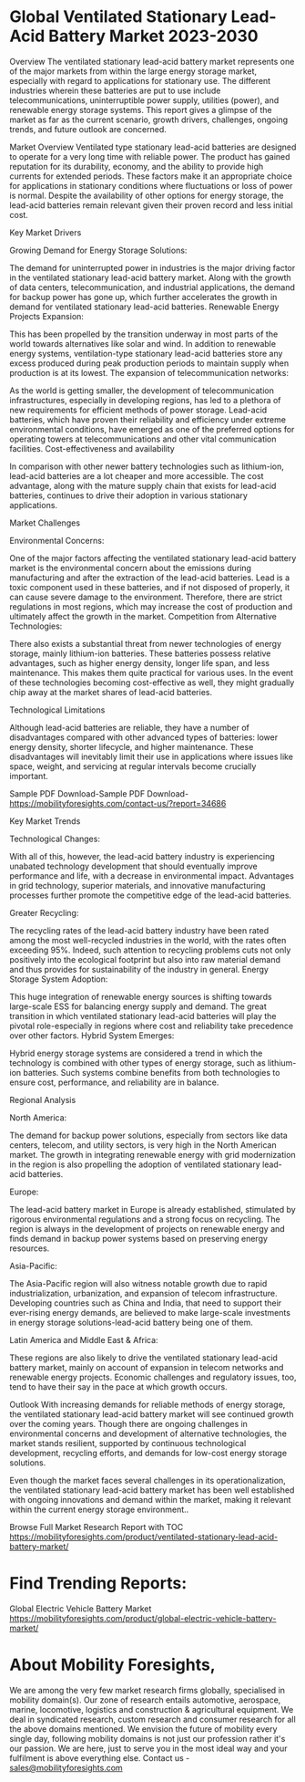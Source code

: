 # Global Ventilated Stationary Lead-Acid Battery Market 2023-2030
Overview
The ventilated stationary lead-acid battery market represents one of the major markets from within the large energy storage market, especially with regard to applications for stationary use. The different industries wherein these batteries are put to use include telecommunications, uninterruptible power supply, utilities (power), and renewable energy storage systems. This report gives a glimpse of the market as far as the current scenario, growth drivers, challenges, ongoing trends, and future outlook are concerned.

Market Overview
Ventilated type stationary lead-acid batteries are designed to operate for a very long time with reliable power. The product has gained reputation for its durability, economy, and the ability to provide high currents for extended periods. These factors make it an appropriate choice for applications in stationary conditions where fluctuations or loss of power is normal. Despite the availability of other options for energy storage, the lead-acid batteries remain relevant given their proven record and less initial cost.

Key Market Drivers

Growing Demand for Energy Storage Solutions:

The demand for uninterrupted power in industries is the major driving factor in the ventilated stationary lead-acid battery market. Along with the growth of data centers, telecommunication, and industrial applications, the demand for backup power has gone up, which further accelerates the growth in demand for ventilated stationary lead-acid batteries.
Renewable Energy Projects Expansion:

This has been propelled by the transition underway in most parts of the world towards alternatives like solar and wind. In addition to renewable energy systems, ventilation-type stationary lead-acid batteries store any excess produced during peak production periods to maintain supply when production is at its lowest. The expansion of telecommunication networks:

As the world is getting smaller, the development of telecommunication infrastructures, especially in developing regions, has led to a plethora of new requirements for efficient methods of power storage. Lead-acid batteries, which have proven their reliability and efficiency under extreme environmental conditions, have emerged as one of the preferred options for operating towers at telecommunications and other vital communication facilities.
Cost-effectiveness and availability

In comparison with other newer battery technologies such as lithium-ion, lead-acid batteries are a lot cheaper and more accessible. The cost advantage, along with the mature supply chain that exists for lead-acid batteries, continues to drive their adoption in various stationary applications.

Market Challenges

Environmental Concerns:

One of the major factors affecting the ventilated stationary lead-acid battery market is the environmental concern about the emissions during manufacturing and after the extraction of the lead-acid batteries. Lead is a toxic component used in these batteries, and if not disposed of properly, it can cause severe damage to the environment. Therefore, there are strict regulations in most regions, which may increase the cost of production and ultimately affect the growth in the market.
Competition from Alternative Technologies:

There also exists a substantial threat from newer technologies of energy storage, mainly lithium-ion batteries. These batteries possess relative advantages, such as higher energy density, longer life span, and less maintenance. This makes them quite practical for various uses. In the event of these technologies becoming cost-effective as well, they might gradually chip away at the market shares of lead-acid batteries.

Technological Limitations

Although lead-acid batteries are reliable, they have a number of disadvantages compared with other advanced types of batteries: lower energy density, shorter lifecycle, and higher maintenance. These disadvantages will inevitably limit their use in applications where issues like space, weight, and servicing at regular intervals become crucially important.

Sample PDF Download-Sample PDF Download- https://mobilityforesights.com/contact-us/?report=34686



Key Market Trends

Technological Changes:

With all of this, however, the lead-acid battery industry is experiencing unabated technology development that should eventually improve performance and life, with a decrease in environmental impact. Advantages in grid technology, superior materials, and innovative manufacturing processes further promote the competitive edge of the lead-acid batteries.

Greater Recycling:

The recycling rates of the lead-acid battery industry have been rated among the most well-recycled industries in the world, with the rates often exceeding 95%. Indeed, such attention to recycling problems cuts not only positively into the ecological footprint but also into raw material demand and thus provides for sustainability of the industry in general.
Energy Storage System Adoption:

This huge integration of renewable energy sources is shifting towards large-scale ESS for balancing energy supply and demand. The great transition in which ventilated stationary lead-acid batteries will play the pivotal role-especially in regions where cost and reliability take precedence over other factors.
Hybrid System Emerges:

Hybrid energy storage systems are considered a trend in which the technology is combined with other types of energy storage, such as lithium-ion batteries. Such systems combine benefits from both technologies to ensure cost, performance, and reliability are in balance.

Regional Analysis

North America:

The demand for backup power solutions, especially from sectors like data centers, telecom, and utility sectors, is very high in the North American market. The growth in integrating renewable energy with grid modernization in the region is also propelling the adoption of ventilated stationary lead-acid batteries.

Europe:

The lead-acid battery market in Europe is already established, stimulated by rigorous environmental regulations and a strong focus on recycling. The region is always in the development of projects on renewable energy and finds demand in backup power systems based on preserving energy resources.

Asia-Pacific:

The Asia-Pacific region will also witness notable growth due to rapid industrialization, urbanization, and expansion of telecom infrastructure. Developing countries such as China and India, that need to support their ever-rising energy demands, are believed to make large-scale investments in energy storage solutions-lead-acid battery being one of them.

Latin America and Middle East & Africa:

These regions are also likely to drive the ventilated stationary lead-acid battery market, mainly on account of expansion in telecom networks and renewable energy projects. Economic challenges and regulatory issues, too, tend to have their say in the pace at which growth occurs.

Outlook
With increasing demands for reliable methods of energy storage, the ventilated stationary lead-acid battery market will see continued growth over the coming years. Though there are ongoing challenges in environmental concerns and development of alternative technologies, the market stands resilient, supported by continuous technological development, recycling efforts, and demands for low-cost energy storage solutions.

Even though the market faces several challenges in its operationalization, the ventilated stationary lead-acid battery market has been well established with ongoing innovations and demand within the market, making it relevant within the current energy storage environment..



Browse Full Market Research Report with TOC
https://mobilityforesights.com/product/ventilated-stationary-lead-acid-battery-market/




# Find Trending Reports:
Global Electric Vehicle Battery Market https://mobilityforesights.com/product/global-electric-vehicle-battery-market/





# About Mobility Foresights,
We are among the very few market research firms globally, specialised in mobility domain(s). Our zone of research entails automotive, aerospace, marine, locomotive, logistics and construction & agricultural equipment. We deal in syndicated research, custom research and consumer research for all the above domains mentioned.
We envision the future of mobility every single day, following mobility domains is not just our profession rather it's our passion. We are here, just to serve you in the most ideal way and your fulfilment is above everything else. Contact us -  sales@mobilityforesights.com 




